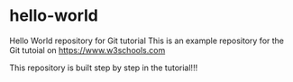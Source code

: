 # hello-world
Hello World repository for Git tutorial
This is an example repository for the Git tutoial on https://www.w3schools.com

This repository is built step by step in the tutorial!!!
